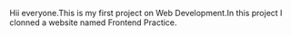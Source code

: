Hii everyone.This is my first project on Web Development.In this project I clonned a website named Frontend Practice.

